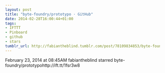 ```yaml
---
layout: post
title: "byte-foundry/prototypo · GitHub"
date: 2014-02-28T16:00:44+01:00
tags:
- IFTTT
- Pinboard
- github
- stars
tumblr_url: http://fabiantheblind.tumblr.com/post/78109834853/byte-foundry-prototypo-github
---
```

February 23, 2014 at 08:45AM
fabiantheblind starred byte-foundry/prototypohttp://ift.tt/1fsr3w8
